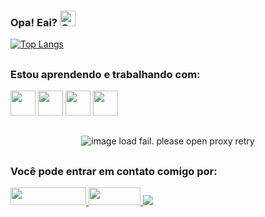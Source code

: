 ### Opa! Eai? <img alt="Gui-pic" height="25" src="https://media.tenor.com/SNL9_xhZl9oAAAAj/waving-hand-joypixels.gif">


[![Top Langs](https://github-readme-stats.vercel.app/api/top-langs/?username=guilhermeblmr&layout=compact&show_icons=true&theme=radical)](https://github.com/guilhermeblmr/github-readme-stats)

##

### Estou aprendendo e trabalhando com:

<div>
  <img src="https://cdn.jsdelivr.net/gh/devicons/devicon/icons/html5/html5-original.svg" height="40"/>
  <img src="https://cdn.jsdelivr.net/gh/devicons/devicon/icons/css3/css3-original.svg" height="40"/>
  <img src="https://cdn.jsdelivr.net/gh/devicons/devicon/icons/javascript/javascript-original.svg" loading="lazy" height="40"/>
  <img src="https://cdn.jsdelivr.net/gh/devicons/devicon/icons/bootstrap/bootstrap-original.svg" height="40"/>

</div>

##

<div align="center">
  
  ![image load fail. please open proxy retry](https://github.com/guilhermeblmr/commit-snake/blob/snk/snk.svg)
  
</div>


##

### Você pode entrar em contato comigo por:

<div>
  <a href="https://www.instagram.com/guilhermeblmr">
    <img src="https://res.cloudinary.com/practicaldev/image/fetch/s--Sg7TEMKA--/c_limit%2Cf_auto%2Cfl_progressive%2Cq_auto%2Cw_880/https://img.shields.io/badge/Instagram-E4405F%3Fstyle%3Dfor-the-badge%26logo%3Dinstagram%26logoColor%3Dwhite" loading="lazy" width="121" height="28">
  </a>
  <a href="mailto:guilhermbloem@gmail.com">
    <img src="https://img.shields.io/badge/-Gmail-%23333?style=for-the-badge&logo=gmail&logoColor=white" loading="lazy" width="83" height="28">
  </a>
  <a href="https://www.linkedin.com/in/guilherme-bloemer" target="_blank"><img src="https://img.shields.io/badge/-LinkedIn-%230077B5?style=for-the-badge&logo=linkedin&logoColor=white" target="_blank"></a> 
</div>
  
